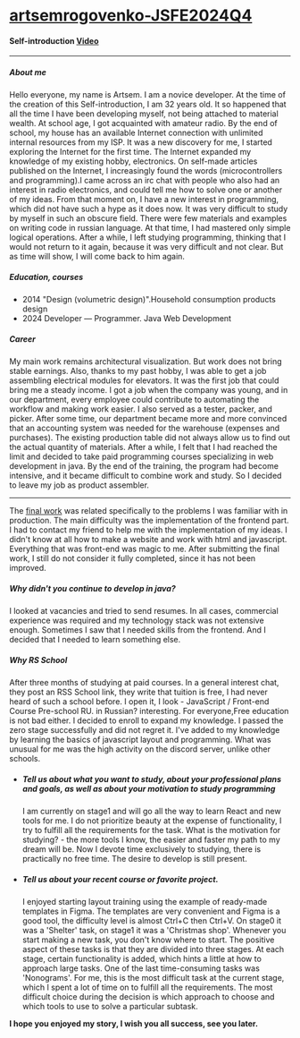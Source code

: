 # [artsemrogovenko-JSFE2024Q4](https://rolling-scopes-school.github.io/artsemrogovenko-JSFE2024Q4/)

#### Self-introduction [Video]()
***
##### __About me__
Hello everyone, my name is Artsem. I am a novice developer. At the time of the creation of this Self-introduction, I am 32 years old. It so happened that all the time I have been developing myself, not being attached to material wealth. At school age, I got acquainted with amateur radio. By the end of school, my house has an available Internet connection with unlimited internal resources from my ISP. It was a new discovery for me, I started exploring the Internet for the first time. The Internet expanded my knowledge of my existing hobby, electronics. On self-made articles published on the Internet, I increasingly found the words (microcontrollers and programming).I came across an irc chat with people who also had an interest in radio electronics, and could tell me how to solve one or another of my ideas. From that moment on, I have a new interest in programming, which did not have such a hype as it does now. It was very difficult to study by myself in such an obscure field. There were few materials and examples on writing code in russian language. At that time, I had mastered only simple logical operations. After a while, I left studying programming, thinking that I would not return to it again, because it was very difficult and not clear. But as time will show, I will come back to him again.

  ##### _Education, courses_
   -  2014 "Design (volumetric design)".Household consumption products design
   -  2024 Developer — Programmer. Java Web Development
  ##### _Сareer_
  My main work remains architectural visualization. But work does not bring stable earnings. Also, thanks to my past hobby, I was able to get a job assembling electrical modules for elevators. It was the first job that could bring me a steady income. I got a job when the company was young, and in our department, every employee could contribute to automating the workflow and making work easier. I also served as a tester, packer, and picker. After some time, our department became more and more convinced that an accounting system was needed for the warehouse (expenses and purchases). The existing production table did not always allow us to find out the actual quantity of materials. After a while, I felt that I had reached the limit and decided to take paid programming courses specializing in web development in java. By the end of the training, the program had become intensive, and it became difficult to combine work and study. So I decided to leave my job as product assembler.
***
  The [final work](https://docs.google.com/document/d/1wDGiCHX6xZ6ycPBtPYfOXS81kUZXJB4uF2UlLIdOllU/edit?usp=sharing) was related specifically to the problems I was familiar with in production. The main difficulty was the implementation of the frontend part. I had to contact my friend to help me with the implementation of my ideas. I didn't know at all how to make a website and work with html and javascript. Everything that was front-end was magic to me. After submitting the final work, I still do not consider it fully completed, since it has not been improved.
  ##### _Why didn't you continue to develop in java?_
  I looked at vacancies and tried to send resumes. In all cases, commercial experience was required and my technology stack was not extensive enough. Sometimes I saw that I needed skills from the frontend. And I decided that I needed to learn something else.
  ##### _Why RS School_
  After three months of studying at paid courses. In a general interest chat, they post an RSS School link, they write that tuition is free, I had never heard of such a school before. I open it, I look - JavaScript / Front-end Course Pre-school RU. in Russian? interesting. For everyone,Free education is not bad either. I decided to enroll to expand my knowledge. I passed the zero stage successfully and did not regret it. I've added to my knowledge by learning the basics of javascript layout and programming. What was unusual for me was the high activity on the discord server, unlike other schools.

* ##### __Tell us about what you want to study, about your professional plans and goals, as well as about your motivation to study programming__
  I am currently on stage1 and will go all the way to learn React and new tools for me. I do not prioritize beauty at the expense of functionality, I try to fulfill all the requirements for the task. What is the motivation for studying?  - the more tools I know, the easier and faster my path to my dream will be. Now I devote time exclusively to studying, there is practically no free time. The desire to develop is still present.

* ##### __Tell us about your recent course or favorite project.__
  I enjoyed starting layout training using the example of ready-made templates in Figma. The templates are very convenient and Figma is a good tool, the difficulty level is almost Ctrl+C then Ctrl+V. On stage0 it was a 'Shelter' task, on stage1 it was a 'Christmas shop'. Whenever you start making a new task, you don't know where to start. The positive aspect of these tasks is that they are divided into three stages. At each stage, certain functionality is added, which hints a little at how to approach large tasks. One of the last time-consuming tasks was 'Nonograms'. For me, this is the most difficult task at the current stage, which I spent a lot of time on to fulfill all the requirements. The most difficult choice during the decision is which approach to choose and which tools to use to solve a particular subtask.

__I hope you enjoyed my story, I wish you all success, see you later.__